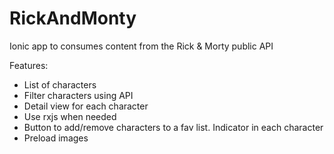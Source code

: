 # RickAndMonty
Ionic app to consumes content from the Rick &amp; Morty public API

Features:

- List of characters
- Filter characters using API
- Detail view for each character
- Use rxjs when needed
- Button to add/remove characters to a fav list. Indicator in each character
- Preload images
